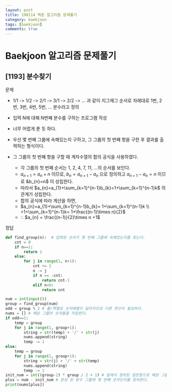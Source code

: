 ```yaml
---
layout: post
title: 190114 백준 알고리즘 문제풀기
category: baekjoon
tags: [baekjoon]
comments: true
---
```


# Baekjoon 알고리즘 문제풀기

## [1193] 분수찾기

문제
- 1/1 -> 1/2 -> 2/1 -> 3/1 -> 2/2 -> … 과 같이 지그재그 순서로 차례대로 1번, 2번, 3번, 4번, 5번, … 분수라고 정의
- 입력 N에 대해 N번째 분수를 구하는 프로그램 작성

- 너무 어렵게 푼 듯 하다.
- 우선 몇 번째 그룹에 속해있는지 구하고, 그 그룹의 첫 번째 항을 구한 후 결과를 출력하는 형식이다.
- 그 그룹의 첫 번째 항을 구할 때 계차수열의 합의 공식을 사용하였다.
  - 각 그룹의 첫 번째 순서는 1, 2, 4, 7, 11, ...의 순서를 보인다.
  - $a_{n+1}=a_{n}+n$ 이므로, $b_{n}=a_{n+1}-a_{n}$ 으로 정의하고 $a_{n+1}-a_{n}=n$ 이므로 &b_{n}=n$ 이 성립한다.
  - 따라서 $a_{n}=a_{1}+\sum_{k=1}^{n-1}b_{k}=1+\sum_{k=1}^{n-1}k$ 의 관계가 성립한다.
  - 합의 공식에 따라 계산을 하면,
  - $a_{n}=a_{1}+\sum_{k=1}^{n-1}b_{k}= 1+\sum_{k=1}^{n-1}k \\ =1+\sum_{k=1}^{n-1}k=  1+\frac{(n-1)\times n}{2}$
  - ∴ $a_{n} = \frac{(n-1)}{2}\times n +1$

정답
```python
def find_group(n):  # 입력된 숫자가 몇 번째 그룹에 속해있는지를 찾는다.
    cnt = 0
    if n==1:
        return 1
    else:
        for j in range(1, n+1):
            cnt += 1
            n -= j
            if n == -cnt:
                return cnt-1
            elif n<0:
                return cnt

num = int(input())
group = find_group(num)
odd = group % 2 # 홀/짝별로 숫자배열이 달라지므로 다른 연산이 필요하다.
nums = [] # 해당 그룹의 숫자들을 저장한다.
if odd==1:
    temp = group
    for j in range(1, group+1):
        string = str(temp) + '/' + str(j)
        nums.append(string)
        temp -= 1
else:
    temp = group
    for j in range(1, group+1):
        string = str(j) + '/' + str(temp)
        nums.append(string)
        temp -= 1
init_num = int((group-1) * group / 2 + 1) # 앞에서 정의된 일반항으로 해당 그룹의 첫 번째 순번이 몇 번으로 시작하는지를 찾는다.
plus = num - init_num # 완성 된 분수 그룹에 몇 번째 숫자인지를 정의한다.
print(nums[plus])
```
